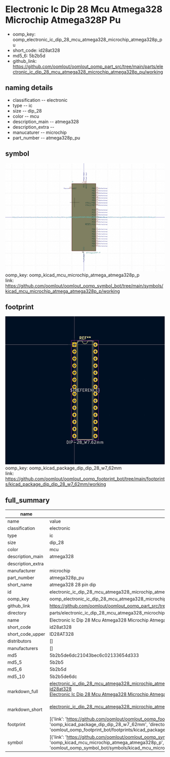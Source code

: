 # Electronic Ic Dip 28 Mcu Atmega328 Microchip Atmega328P Pu

  
* oomp_key: oomp_electronic_ic_dip_28_mcu_atmega328_microchip_atmega328p_pu 
* short_code: id28at328
* md5_6: 5b2b5d  
* github_link: https://github.com/oomlout/oomlout_oomp_part_src/tree/main/parts/electronic_ic_dip_28_mcu_atmega328_microchip_atmega328p_pu/working  
## naming details
* classification -- electronic
* type -- ic
* size -- dip_28
* color -- mcu
* description_main -- atmega328
* description_extra -- 
* manucaturer -- microchip
* part_number -- atmega328p_pu



## symbol

![](symbol/0/working/working_600.png)  
oomp_key: oomp_kicad_mcu_microchip_atmega_atmega328p_p  
link: https://github.com/oomlout/oomlout_oomp_symbol_bot/tree/main/symbols/kicad_mcu_microchip_atmega_atmega328p_p/working  

## footprint

![](footprint/0/working/working_600.png)  
oomp_key: oomp_kicad_package_dip_dip_28_w7_62mm  
link: https://github.com/oomlout/oomlout_oomp_footprint_bot/tree/main/footprints/kicad_package_dip_dip_28_w7_62mm/working  

## full_summary
| name | value | 
| --- | --- | 
| name | value | 
| classification | electronic | 
| type | ic | 
| size | dip_28 | 
| color | mcu | 
| description_main | atmega328 | 
| description_extra |  | 
| manufacturer | microchip | 
| part_number | atmega328p_pu | 
| short_name | atmega328 28 pin dip | 
| id | electronic_ic_dip_28_mcu_atmega328_microchip_atmega328p_pu | 
| oomp_key | oomp_electronic_ic_dip_28_mcu_atmega328_microchip_atmega328p_pu | 
| github_link | https://github.com/oomlout/oomlout_oomp_part_src/tree/main/parts/electronic_ic_dip_28_mcu_atmega328_microchip_atmega328p_pu/working | 
| directory | parts/electronic_ic_dip_28_mcu_atmega328_microchip_atmega328p_pu | 
| name | Electronic Ic Dip 28 Mcu Atmega328 Microchip Atmega328P Pu | 
| short_code | id28at328 | 
| short_code_upper | ID28AT328 | 
| distributors | [] | 
| manufacturers | [] | 
| md5 | 5b2b5de6dc21043bec6c02133654d333 | 
| md5_5 | 5b2b5 | 
| md5_6 | 5b2b5d | 
| md5_10 | 5b2b5de6dc | 
| markdown_full | [electronic_ic_dip_28_mcu_atmega328_microchip_atmega328p_pu](https://github.com/oomlout/oomlout_oomp_part_src/tree/main/parts/electronic_ic_dip_28_mcu_atmega328_microchip_atmega328p_pu/working)<br>[id28at328](https://github.com/oomlout/oomlout_oomp_part_src/tree/main/parts/electronic_ic_dip_28_mcu_atmega328_microchip_atmega328p_pu/working)<br>[Electronic Ic Dip 28 Mcu Atmega328 Microchip Atmega328P Pu](https://github.com/oomlout/oomlout_oomp_part_src/tree/main/parts/electronic_ic_dip_28_mcu_atmega328_microchip_atmega328p_pu/working)<br><br> | 
| markdown_short | [electronic_ic_dip_28_mcu_atmega328_microchip_atmega328p_pu](https://github.com/oomlout/oomlout_oomp_part_src/tree/main/parts/electronic_ic_dip_28_mcu_atmega328_microchip_atmega328p_pu/working)<br><br> | 
| footprint | [{'link': 'https://github.com/oomlout/oomlout_oomp_footprint_bot/tree/main/foootprntss/kicad_package_dip_dip_28_w7_62mm', 'oomp_key': 'oomp_kicad_package_dip_dip_28_w7_62mm', 'directory': 'oomlout_oomp_footprint_bot/footprints/kicad_package_dip_dip_28_w7_62mm//working/working.kicad_mod'}] | 
| symbol | [{'link': 'https://github.com/oomlout/oomlout_oomp_symbol_bot/tree/main/symbols/kicad_mcu_microchip_atmega_atmega328p_p', 'oomp_key': 'oomp_kicad_mcu_microchip_atmega_atmega328p_p', 'directory': 'oomlout_oomp_symbol_bot/symbols/kicad_mcu_microchip_atmega_atmega328p_p//working/working.kicad_sym'}] | 
